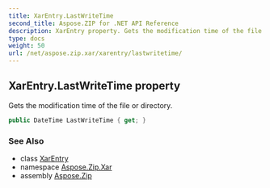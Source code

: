 ```yaml
---
title: XarEntry.LastWriteTime
second_title: Aspose.ZIP for .NET API Reference
description: XarEntry property. Gets the modification time of the file or directory
type: docs
weight: 50
url: /net/aspose.zip.xar/xarentry/lastwritetime/
---
```

## XarEntry.LastWriteTime property

Gets the modification time of the file or directory.

```csharp
public DateTime LastWriteTime { get; }
```

### See Also

* class [XarEntry](../)
* namespace [Aspose.Zip.Xar](../../xarentry/)
* assembly [Aspose.Zip](../../../)


